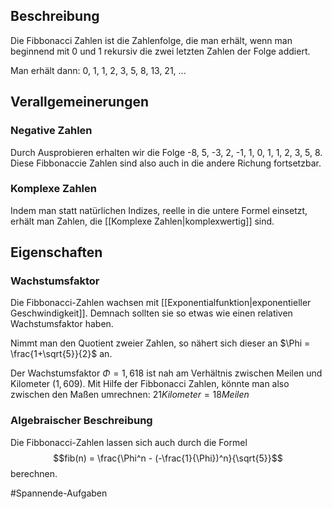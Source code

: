 ## Beschreibung
Die Fibbonacci Zahlen ist die Zahlenfolge, die man erhält, wenn man beginnend mit 0 und 1 rekursiv die zwei letzten Zahlen der Folge addiert.

Man erhält dann: 0, 1, 1, 2, 3, 5, 8, 13, 21, ...


## Verallgemeinerungen
### Negative Zahlen
Durch Ausprobieren erhalten wir die Folge -8, 5, -3, 2, -1, 1, 0, 1, 1, 2, 3, 5, 8.
Diese Fibbonaccie Zahlen sind also auch in die andere Richung fortsetzbar.

### Komplexe Zahlen
Indem man statt natürlichen Indizes, reelle in die untere Formel einsetzt, erhält man Zahlen, die [[Komplexe Zahlen|komplexwertig]] sind.


## Eigenschaften
### Wachstumsfaktor
Die Fibbonacci-Zahlen wachsen mit [[Exponentialfunktion|exponentieller Geschwindigkeit]]. Demnach sollten sie so etwas wie einen relativen Wachstumsfaktor haben.

Nimmt man den Quotient zweier Zahlen, so nähert sich dieser an $\Phi = \frac{1+\sqrt{5}}{2}$ an.

Der Wachstumsfaktor $\Phi = 1,618$ ist nah am Verhältnis zwischen Meilen und Kilometer ($1,609$). Mit Hilfe der Fibbonacci Zahlen, könnte man also zwischen den Maßen umrechnen: $21 Kilometer = 18 Meilen$

### Algebraischer Beschreibung
Die Fibbonacci-Zahlen lassen sich auch durch die Formel
$$fib(n) = \frac{\Phi^n - (-\frac{1}{\Phi})^n}{\sqrt{5}}$$ berechnen.


#Spannende-Aufgaben 
